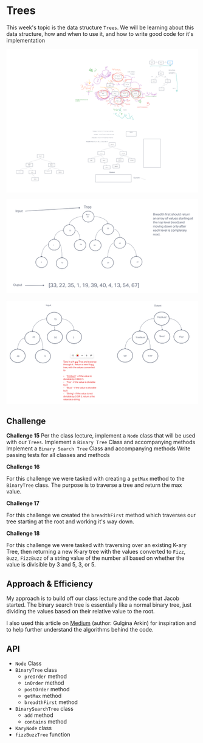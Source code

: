 # Trees

This week's topic is the data structure `Trees`.  We will be learning about this data structure, how and when to use it, and how to write good code for it's implementation

![Whiteboard](../trees/assets/class-15-uml.png)

![Breadth First WhiteBoard](../trees/assets/breadth-first-uml.png)

![FizzBuzz WhiteBoard](../trees/assets/fizzBuzz-whiteboard.png)

## Challenge

**Challenge 15**
Per the class lecture, implement a `Node` class that will be used with our `Trees`.
Implement a `Binary Tree` Class and accompanying methods
Implement a `Binary Search Tree` Class and accompanying methods
Write passing tests for all classes and methods

**Challenge 16**

For this challenge we were tasked with creating a `getMax` method to the `BinaryTree` class. The purpose is to traverse a tree and return the max value.  

**Challenge 17**

For this challenge we created the `breadthFirst` method which traverses our tree starting at the root and working it's way down.  

**Challenge 18**

For this challenge we were tasked with traversing over an existing K-ary Tree, then returning a new K-ary tree with the values converted to `Fizz`, `Buzz`, `FizzBuzz` of a string value of the number all based on whether the value is divisible by 3 and 5, 3, or 5.

## Approach & Efficiency

My approach is to build off our class lecture and the code that Jacob started.  The binary search tree is essentially like a normal binary tree, just dividing the values based on their relative value to the root. 

I also used this article on [Medium](https://medium.com/swlh/binary-search-tree-in-javascript-31cb74d8263b) (author: Gulgina Arkin) for inspiration and to help further understand the algorithms behind the code.  

## API

- `Node` Class
- `BinaryTree` class
  - `preOrder` method
  - `inOrder` method
  - `postOrder` method
  - `getMax` method
  - `breadthFirst` method
- `BinarySearchTree` class
  - `add` method
  - `contains` method
- `KaryNode` class
- `fizzBuzzTree` function